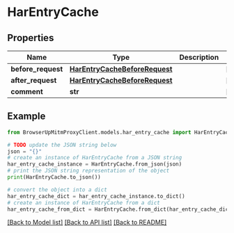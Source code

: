 # HarEntryCache


## Properties

Name | Type | Description | Notes
------------ | ------------- | ------------- | -------------
**before_request** | [**HarEntryCacheBeforeRequest**](HarEntryCacheBeforeRequest.md) |  | [optional] 
**after_request** | [**HarEntryCacheBeforeRequest**](HarEntryCacheBeforeRequest.md) |  | [optional] 
**comment** | **str** |  | [optional] 

## Example

```python
from BrowserUpMitmProxyClient.models.har_entry_cache import HarEntryCache

# TODO update the JSON string below
json = "{}"
# create an instance of HarEntryCache from a JSON string
har_entry_cache_instance = HarEntryCache.from_json(json)
# print the JSON string representation of the object
print(HarEntryCache.to_json())

# convert the object into a dict
har_entry_cache_dict = har_entry_cache_instance.to_dict()
# create an instance of HarEntryCache from a dict
har_entry_cache_from_dict = HarEntryCache.from_dict(har_entry_cache_dict)
```
[[Back to Model list]](../README.md#documentation-for-models) [[Back to API list]](../README.md#documentation-for-api-endpoints) [[Back to README]](../README.md)


